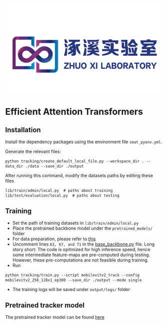 ![Laboratory Logo](image/logo.png)

# Efficient Attention Transformers


## Installation

Install the dependency packages using the environment file `smat_pyenv.yml`.

Generate the relevant files:
```
python tracking/create_default_local_file.py --workspace_dir . --data_dir ./data --save_dir ./output
```
After running this command, modify the datasets paths by editing these files
```
lib/train/admin/local.py  # paths about training
lib/test/evaluation/local.py  # paths about testing
```

## Training

* Set the path of training datasets in `lib/train/admin/local.py`
* Place the pretrained backbone model under the `pretrained_models/` folder
* For data preparation, please refer to [this](https://github.com/botaoye/OSTrack/tree/main)
* Uncomment lines `63, 67, and 71` in the [base_backbone.py](https://github.com/goutamyg/SMAT/blob/main/lib/models/mobilevit_track/base_backbone.py) file. 
Long story short: The code is opitmized for high inference speed, hence some intermediate feature-maps are pre-computed during testing. However, these pre-computations are not feasible during training. 
* Run
```
python tracking/train.py --script mobilevitv2_track --config mobilevitv2_256_128x1_ep300 --save_dir ./output --mode single
```
* The training logs will be saved under `output/logs/` folder

## Pretrained tracker model
The pretrained tracker model can be found [here](https://drive.google.com/drive/folders/1TindIEwu82IvtozwL4XQFrSnFE2Z6W4y)

